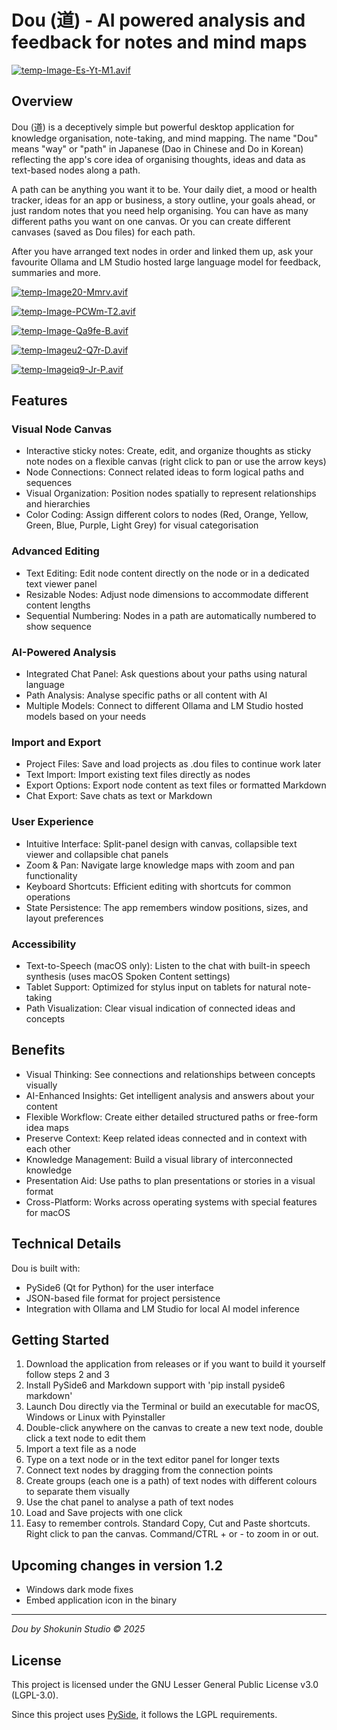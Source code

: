 # Dou (道) - AI powered analysis and feedback for notes and mind maps

[![temp-Image-Es-Yt-M1.avif](https://i.postimg.cc/cH6gtxkb/temp-Image-Es-Yt-M1.avif)](https://postimg.cc/Q9GxR33Q)

## Overview

Dou (道) is a deceptively simple but powerful desktop application for knowledge organisation, note-taking, and mind mapping. The name "Dou" means "way" or "path" in Japanese (Dao in Chinese and Do in Korean) reflecting the app's core idea of organising thoughts, ideas and data as text-based nodes along a path.

A path can be anything you want it to be. Your daily diet, a mood or health tracker,  ideas for an app or business, a story outline, your goals ahead, or just random notes that you need help organising. You can have as many different paths you want on one canvas. Or you can create different canvases (saved as Dou files) for each path.

After you have arranged text nodes in order and linked them up, ask your favourite Ollama and LM Studio hosted large language model for feedback, summaries and more.

[![temp-Image20-Mmrv.avif](https://i.postimg.cc/kMBhNLVr/temp-Image20-Mmrv.avif)](https://postimg.cc/G9nQd7Jz)

[![temp-Image-PCWm-T2.avif](https://i.postimg.cc/4y9Yw8gv/temp-Image-PCWm-T2.avif)](https://postimg.cc/xN9j13qq)

[![temp-Image-Qa9fe-B.avif](https://i.postimg.cc/SjbJPWSB/temp-Image-Qa9fe-B.avif)](https://postimg.cc/q6QJh6Cw)

[![temp-Imageu2-Q7r-D.avif](https://i.postimg.cc/DZDWq9ty/temp-Imageu2-Q7r-D.avif)](https://postimg.cc/R67VmDSj)

[![temp-Imageiq9-Jr-P.avif](https://i.postimg.cc/tRwvBDPs/temp-Imageiq9-Jr-P.avif)](https://postimg.cc/3WjZRXth)

## Features

### Visual Node Canvas
* Interactive sticky notes: Create, edit, and organize thoughts as sticky note nodes on a flexible canvas (right click to pan or use the arrow keys)
* Node Connections: Connect related ideas to form logical paths and sequences
* Visual Organization: Position nodes spatially to represent relationships and hierarchies
* Color Coding: Assign different colors to nodes (Red, Orange, Yellow, Green, Blue, Purple, Light Grey) for visual categorisation

### Advanced Editing
* Text Editing: Edit node content directly on the node or in a dedicated text viewer panel
* Resizable Nodes: Adjust node dimensions to accommodate different content lengths
* Sequential Numbering: Nodes in a path are automatically numbered to show sequence

### AI-Powered Analysis
* Integrated Chat Panel: Ask questions about your paths using natural language
* Path Analysis: Analyse specific paths or all content with AI
* Multiple Models: Connect to different Ollama and LM Studio hosted models based on your needs

### Import and Export
* Project Files: Save and load projects as .dou files to continue work later
* Text Import: Import existing text files directly as nodes
* Export Options: Export node content as text files or formatted Markdown
* Chat Export: Save chats as text or Markdown

### User Experience
* Intuitive Interface: Split-panel design with canvas, collapsible text viewer and collapsible chat panels
* Zoom & Pan: Navigate large knowledge maps with zoom and pan functionality
* Keyboard Shortcuts: Efficient editing with shortcuts for common operations
* State Persistence: The app remembers window positions, sizes, and layout preferences

### Accessibility
* Text-to-Speech (macOS only): Listen to the chat with built-in speech synthesis (uses macOS Spoken Content settings)
* Tablet Support: Optimized for stylus input on tablets for natural note-taking
* Path Visualization: Clear visual indication of connected ideas and concepts

## Benefits
* Visual Thinking: See connections and relationships between concepts visually
* AI-Enhanced Insights: Get intelligent analysis and answers about your content
* Flexible Workflow: Create either detailed structured paths or free-form idea maps
* Preserve Context: Keep related ideas connected and in context with each other
* Knowledge Management: Build a visual library of interconnected knowledge
* Presentation Aid: Use paths to plan presentations or stories in a visual format
* Cross-Platform: Works across operating systems with special features for macOS

## Technical Details

Dou is built with:
* PySide6 (Qt for Python) for the user interface
* JSON-based file format for project persistence
* Integration with Ollama and LM Studio for local AI model inference

## Getting Started
1. Download the application from releases or if you want to build it yourself follow steps 2 and 3
2. Install PySide6 and Markdown support with 'pip install pyside6 markdown'
3. Launch Dou directly via the Terminal or build an executable for macOS, Windows or Linux with Pyinstaller
4. Double-click anywhere on the canvas to create a new text node, double click a text node to edit them
5. Import a text file as a node
6. Type on a text node or in the text editor panel for longer texts
7. Connect text nodes by dragging from the connection points
8. Create groups (each one is a path) of text nodes with different colours to separate them visually
9. Use the chat panel to analyse a path of text nodes
10. Load and Save projects with one click
11. Easy to remember controls. Standard Copy, Cut and Paste shortcuts. Right click to pan the canvas. Command/CTRL + or - to zoom in or out.

## Upcoming changes in version 1.2
* Windows dark mode fixes
* Embed application icon in the binary

---
*Dou by Shokunin Studio © 2025*

## License

This project is licensed under the GNU Lesser General Public License v3.0 (LGPL-3.0).

Since this project uses [PySide](https://doc.qt.io/qtforpython-6/licenses.html), it follows the LGPL requirements.
